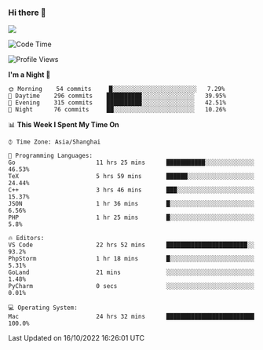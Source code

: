 ### Hi there 👋

<!--
**JJAYCHEN1e/jjaychen1e** is a ✨ _special_ ✨ repository because its `README.md` (this file) appears on your GitHub profile.

Here are some ideas to get you started:

- 🔭 I’m currently working on ...
- 🌱 I’m currently learning ...
- 👯 I’m looking to collaborate on ...
- 🤔 I’m looking for help with ...
- 💬 Ask me about ...
- 📫 How to reach me: ...
- 😄 Pronouns: ...
- ⚡ Fun fact: ...
-->

[![](https://github-readme-stats.vercel.app/api?username=jjaychen1e&show_icons=true)](https://github.com/jjaychen1e/github-readme-stats?count_private=true)

<!--START_SECTION:waka-->
![Code Time](http://img.shields.io/badge/Code%20Time-379%20hrs%2056%20mins-blue)

![Profile Views](http://img.shields.io/badge/Profile%20Views-0-blue)

**I'm a Night 🦉** 

```text
🌞 Morning    54 commits     █░░░░░░░░░░░░░░░░░░░░░░░░   7.29% 
🌆 Daytime    296 commits    ██████████░░░░░░░░░░░░░░░   39.95% 
🌃 Evening    315 commits    ██████████░░░░░░░░░░░░░░░   42.51% 
🌙 Night      76 commits     ██░░░░░░░░░░░░░░░░░░░░░░░   10.26%

```


📊 **This Week I Spent My Time On** 

```text
⌚︎ Time Zone: Asia/Shanghai

💬 Programming Languages: 
Go                       11 hrs 25 mins      ███████████░░░░░░░░░░░░░░   46.53% 
TeX                      5 hrs 59 mins       ██████░░░░░░░░░░░░░░░░░░░   24.44% 
C++                      3 hrs 46 mins       ███░░░░░░░░░░░░░░░░░░░░░░   15.37% 
JSON                     1 hr 36 mins        █░░░░░░░░░░░░░░░░░░░░░░░░   6.56% 
PHP                      1 hr 25 mins        █░░░░░░░░░░░░░░░░░░░░░░░░   5.8%

🔥 Editors: 
VS Code                  22 hrs 52 mins      ███████████████████████░░   93.2% 
PhpStorm                 1 hr 18 mins        █░░░░░░░░░░░░░░░░░░░░░░░░   5.31% 
GoLand                   21 mins             ░░░░░░░░░░░░░░░░░░░░░░░░░   1.48% 
PyCharm                  0 secs              ░░░░░░░░░░░░░░░░░░░░░░░░░   0.01%

💻 Operating System: 
Mac                      24 hrs 32 mins      █████████████████████████   100.0%

```


 Last Updated on 16/10/2022 16:26:01 UTC
<!--END_SECTION:waka-->
